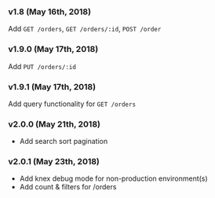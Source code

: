 ### v1.8 (May 16th, 2018)
Add `GET /orders`, `GET /orders/:id`, `POST /order`

### v1.9.0 (May 17th, 2018)
Add `PUT /orders/:id`

### v1.9.1 (May 17th, 2018)
Add query functionality for `GET /orders`

### v2.0.0 (May 21th, 2018)
- Add search sort pagination

### v2.0.1 (May 23th, 2018)
- Add knex debug mode for non-production environment(s)
- Add count & filters for /orders